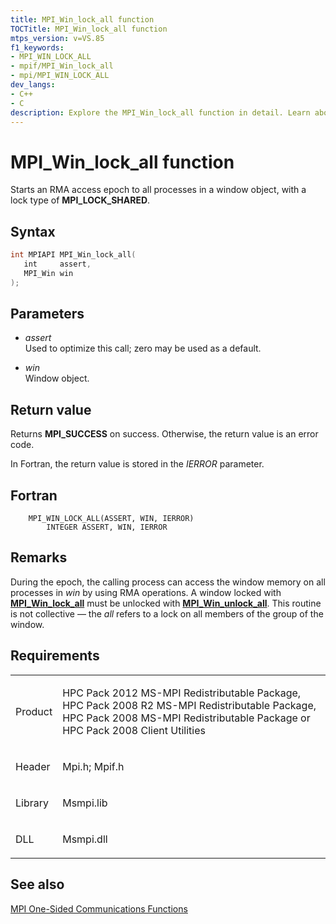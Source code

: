 ```yaml
---
title: MPI_Win_lock_all function
TOCTitle: MPI_Win_lock_all function
mtps_version: v=VS.85
f1_keywords:
- MPI_WIN_LOCK_ALL
- mpif/MPI_Win_lock_all
- mpi/MPI_WIN_LOCK_ALL
dev_langs:
- C++
- C
description: Explore the MPI_Win_lock_all function in detail. Learn about its syntax, parameters, return values, and usage in RMA operations on Microsoft's official site.
---
```


# MPI\_Win\_lock\_all function

Starts an RMA access epoch to all processes in a window object, with a lock type of **MPI\_LOCK\_SHARED**.

## Syntax

``` c++
int MPIAPI MPI_Win_lock_all(
   int     assert,
   MPI_Win win
);
```

## Parameters

  - *assert*  
    Used to optimize this call; zero may be used as a default.

  - *win*  
    Window object.

## Return value

Returns **MPI\_SUCCESS** on success. Otherwise, the return value is an error code.

In Fortran, the return value is stored in the *IERROR* parameter.

## Fortran

``` FORTRAN
    MPI_WIN_LOCK_ALL(ASSERT, WIN, IERROR)
        INTEGER ASSERT, WIN, IERROR
```

## Remarks

During the epoch, the calling process can access the window memory on all processes in *win* by using RMA operations. A window locked with [**MPI\_Win\_lock\_all**](mpi-win-lock-all-function.md) must be unlocked with [**MPI\_Win\_unlock\_all**](mpi-win-unlock-all-function.md). This routine is not collective — the *all* refers to a lock on all members of the group of the window.

## Requirements

<table>
<colgroup>
<col/>
<col/>
</colgroup>
<tbody>
<tr class="odd">
<td><p>Product</p></td>
<td><p>HPC Pack 2012 MS-MPI Redistributable Package, HPC Pack 2008 R2 MS-MPI Redistributable Package, HPC Pack 2008 MS-MPI Redistributable Package or HPC Pack 2008 Client Utilities</p></td>
</tr>
<tr class="even">
<td><p>Header</p></td>
<td>Mpi.h;
Mpif.h</td>
</tr>
<tr class="odd">
<td><p>Library</p></td>
<td>Msmpi.lib</td>
</tr>
<tr class="even">
<td><p>DLL</p></td>
<td>Msmpi.dll</td>
</tr>
</tbody>
</table>


## See also

[MPI One-Sided Communications Functions](mpi-one-sided-communications-functions.md)

